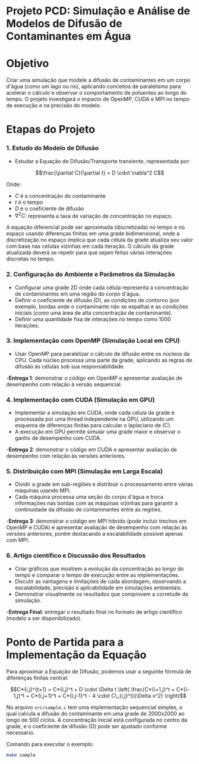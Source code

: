 # Projeto PCD: Simulação e Análise de Modelos de Difusão de Contaminantes em Água

# Objetivo

Criar uma simulação que modele a difusão de contaminantes em um corpo d'água (como um lago ou rio), aplicando conceitos de paralelismo para acelerar o cálculo e observar o comportamento de poluentes ao longo do tempo. O projeto investigará o impacto de OpenMP, CUDA e MPI no tempo de execução e na precisão do modelo.

# Etapas do Projeto

### 1. Estudo do Modelo de Difusão

- Estudar a Equação de Difusão/Transporte transiente, representada por:

$$\frac{\partial C}{\partial t} = D \cdot \nabla^2 C$$

Onde:

- $C$ é a concentração do contaminante
- $t$ é o tempo
- $D$ é o coeficiente de difusão
- $\nabla^2 C$: representa a taxa de variação de concentração no espaço.

A equação diferencial pode ser aproximada (discretizada) no tempo e no espaço usando diferenças finitas em uma grade bidimensional, onde a discretização no espaço implica que cada célula da grade atualiza seu valor com base nas células vizinhas em cada iteração. O cálculo da grade atualizada deverá se repetir para que sejam feitas várias interações discretas no tempo.

### 2. Configuração do Ambiente e Parâmetros da Simulação

- Configurar uma grade 2D onde cada célula representa a concentração de contaminantes em uma região do corpo d'água.
- Definir o coeficiente de difusão \(D\), as condições de contorno (por exemplo, bordas onde o contaminante não se espalha) e as condições iniciais (como uma área de alta concentração de contaminante).
- Definir uma quantidade fixa de interações no tempo como 1000 iterações.

### 3. Implementação com OpenMP (Simulação Local em CPU)

- Usar OpenMP para paralelizar o cálculo de difusão entre os núcleos da CPU. Cada núcleo processa uma parte da grade, aplicando as regras de difusão às células sob sua responsabilidade.

-**Entrega 1**: demonstrar o código em OpenMP e apresentar avaliação de desempenho com relação à versão sequencial.

### 4. Implementação com CUDA (Simulação em GPU)

- Implementar a simulação em CUDA, onde cada célula da grade é processada por uma thread independente na GPU, utilizando um esquema de diferenças finitas para calcular o laplaciano de \(C\).
- A execução em GPU permite simular uma grade maior e observar o ganho de desempenho com CUDA.

-**Entrega 2**: demonstrar o código em CUDA e apresentar avaliação de desempenho com relação às versões anteriores.

### 5. Distribuição com MPI (Simulação em Larga Escala)

- Dividir a grade em sub-regiões e distribuir o processamento entre várias máquinas usando MPI.
- Cada máquina processa uma seção do corpo d'água e troca informações nas bordas com as máquinas vizinhas para garantir a continuidade da difusão de contaminantes entre as regiões.

-**Entrega 3**: demonstrar o código em MPI hibrido (pode incluir trechos em OpenMP e CUDA) e apresentar avaliação de desempenho com relação às versões anteriores, porém destacando a escalabilidade possível apenas com MPI.

### 6. Artigo científico e Discussão dos Resultados

- Criar gráficos que mostrem a evolução da concentração ao longo do tempo e comparar o tempo de execução entre as implementações.
- Discutir as vantagens e limitações de cada abordagem, observando a escalabilidade, precisão e aplicabilidade em simulações ambientais.
- Demonstrar visualmente os resultados que comprovem a corretude da simulação.

-**Entrega Final**: entregar o resultado final no formato de artigo científico (modelo a ser disponibilizado).

# Ponto de Partida para a Implementação da Equação

Para aproximar a Equação de Difusão, podemos usar a seguinte fórmula de diferenças finitas central:

$$C*{i,j}^{t+1} = C*{i,j}^t + D \cdot \Delta t \left( \frac{C*{i+1,j}^t + C*{i-1,j}^t + C*{i,j+1}^t + C*{i,j-1}^t - 4 \cdot C\_{i,j}^t}{\Delta x^2} \right)$$

No arquivo `src/sample.c` tem uma implementação sequencial simples, o qual calcula a difusão do contaminante em uma grade de 2000x2000 ao longo de 500 ciclos. A concentração inicial está configurada no centro da grade, e o coeficiente de difusão \(D\) pode ser ajustado conforme necessário.

Comando para executar o exemplo:

```bash
make sample
```
